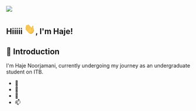 ![](https://komarev.com/ghpvc/?username=hajeeee&color=ff69b4)

## Hiiiii <img src="https://raw.githubusercontent.com/hajeeee/hajeeee/main/Hi.gif" width="30px">, I'm Haje!

## 💬 Introduction
I'm Haje Noorjamani, currently undergoing my journey as an undergraduate student on ITB. 
- 👀 
- 🌱 
- 💞️ 
- 📫 
<!---
hajeeee/hajeeee is a ✨ special ✨ repository because its `README.md` (this file) appears on your GitHub profile.
You can click the Preview link to take a look at your changes.
--->

